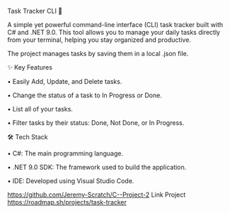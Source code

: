 Task Tracker CLI 📝

A simple yet powerful command-line interface (CLI) task tracker built with C# and .NET 9.0. This tool allows you to manage your daily tasks directly from your terminal, helping you stay organized and productive.

The project manages tasks by saving them in a local .json file.

✨ Key Features

• Easily Add, Update, and Delete tasks.

• Change the status of a task to In Progress or Done.

• List all of your tasks.

• Filter tasks by their status: Done, Not Done, or In Progress.

🛠️ Tech Stack

• C#: The main programming language.

• .NET 9.0 SDK: The framework used to build the application.

• IDE: Developed using Visual Studio Code.

https://github.com/Jeremy-Scratch/C--Project-2
Link Project https://roadmap.sh/projects/task-tracker

